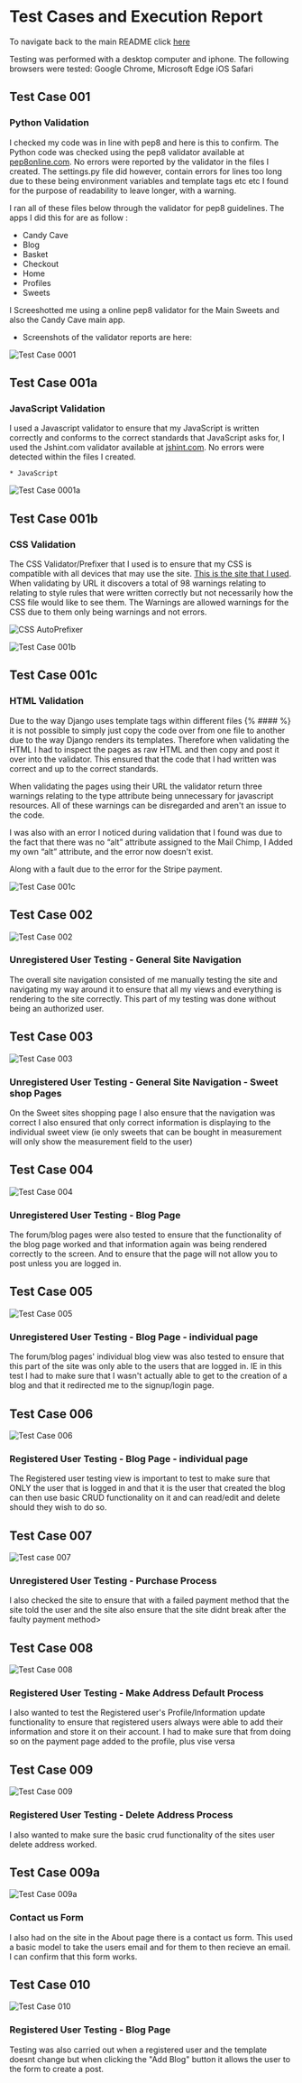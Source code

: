 # Test Cases and Execution Report

To navigate back to the main README click [here](README.md)


Testing was performed with a desktop computer and iphone.
The following browsers were tested:
Google Chrome,
Microsoft Edge
iOS Safari

## Test Case 001

### Python Validation
I checked my code was in line with pep8 and here is this to confirm. The Python code was checked using the pep8 validator available at [pep8online.com](https://pep8online.com). No errors were reported by the validator in the files I created. The settings.py file did however, contain errors for lines too long due to these being environment variables and template tags etc etc I found for the purpose of readability to leave longer, with a warning.

I ran all of these files below through the validator for pep8 guidelines.
The apps I did this for are as follow :
* Candy Cave
* Blog
* Basket
* Checkout
* Home
* Profiles
* Sweets

I Screeshotted me using a online pep8 validator for the Main Sweets and also the Candy Cave main app.

* Screenshots of the validator reports are here:
   
![Test Case 0001](/static/docs/testing_screenshots/tc001.png)

## Test Case 001a

### JavaScript Validation
I used a Javascript validator to ensure that my JavaScript is written correctly and conforms to the correct standards that JavaScript asks for, I used the Jshint.com validator available at [jshint.com](https://jshint.com/). No errors were detected within the files I created. 

    * JavaScript

![Test Case 0001a](/static/docs/testing_screenshots/tc001a.png)

## Test Case 001b

### CSS Validation

The CSS Validator/Prefixer that I used is to ensure that my CSS is compatible with all devices that may use the site. [This is the site that I used](https://autoprefixer.github.io/). When validating by URL it discovers a total of 98 warnings relating to relating to style rules that were written correctly but not necessarily how the CSS file would like to see them. The Warnings are allowed warnings for the CSS due to them only being warnings and not errors.

![CSS AutoPrefixer](/static/docs/testing/css_prefixer.png)

![Test Case 001b](/static/docs/testing_screenshots/tc00b.png)

## Test Case 001c

### HTML Validation
Due to the way Django uses template tags within different files {% #### %} it is not possible to simply just copy the code over from one file to another due to the way Django renders its templates. Therefore when validating the HTML I had to inspect the pages as raw HTML and then copy and post it over into the validator. This ensured that the code that I had written was correct and up to the correct standards.

When validating the pages using their URL the validator return three warnings relating to the type attribute being unnecessary for javascript resources. All of these warnings can be disregarded and aren't an issue to the code.

I was also with an error I noticed during validation that I found was due to the fact that there was no “alt” attribute assigned to the Mail Chimp, I Added my own “alt” attribute, and the error now doesn't exist.

Along with a fault due to the error for the Stripe payment.

![Test Case 001c](/static/docs/testing_screenshots/tc001c.png)

## Test Case 002

![Test Case 002](/static/docs/testing_screenshots/tc002.png)

### Unregistered User Testing - General Site Navigation
The overall site navigation consisted of me manually testing the site and navigating my way around it to ensure that all my views and everything is rendering to the site correctly. This part of my testing was done without being an authorized user.


## Test Case 003

![Test Case 003](/static/docs/testing_screenshots/tc003.png)

### Unregistered User Testing - General Site Navigation - Sweet shop Pages
On the Sweet sites shopping page I also ensure that the navigation was correct I also ensured that only correct information is displaying to the individual sweet view (ie only sweets that can be bought in measurement will only show the measurement field to the user)


## Test Case 004

![Test Case 004](/static/docs/testing_screenshots/tc004.png)

### Unregistered User Testing - Blog Page
The forum/blog pages were also tested to ensure that the functionality of the blog page worked and that information again was being rendered correctly to the screen. And to ensure that the page will not allow you to post unless you are logged in.


## Test Case 005

![Test Case 005](/static/docs/testing_screenshots/tc005.png)

### Unregistered User Testing - Blog Page - individual page
The forum/blog pages' individual blog view was also tested to ensure that this part of the site was only able to the users that are logged in. IE in this test I had to make sure that I wasn't actually able to get to the creation of a blog and that it redirected me to the signup/login page.


## Test Case 006

![Test Case 006](/static/docs/testing_screenshots/tc006.png)

### Registered User Testing - Blog Page - individual page
The Registered user testing view is important to test to make sure that ONLY the user that is logged in and that it is the user that created the blog can then use basic CRUD functionality on it and can read/edit and delete should they wish to do so.

## Test Case 007

![Test case 007](/static/docs/testing_screenshots/tc007.png)

### Unregistered User Testing - Purchase Process
I also checked the site to ensure that with a failed payment method that the site told the user and the site also ensure that the site didnt break after the faulty payment method>

## Test Case 008

![Test Case 008](/static/docs/testing_screenshots/tc008.png)

### Registered User Testing - Make Address Default Process
I also wanted to test the Registered user's Profile/Information update functionality to ensure that registered users always were able to add their information and store it on their account. I had to make sure that from doing so on the payment page added to the profile, plus vise versa

## Test Case 009

![Test Case 009](/static/docs/testing_screenshots/tc009.png)

### Registered User Testing - Delete Address Process
I also wanted to make sure the basic crud functionality of the sites user delete address worked.


## Test Case 009a

![Test Case 009a](/static/docs/testing_screenshots/tc009a.png)

### Contact us Form
I also had on the site in the About page there is a contact us form. This used a basic model to take the users email and for them to then recieve an email. I can confirm that this form works.


## Test Case 010

![Test Case 010](/static/docs/testing_screenshots/tc010.png)

### Registered User Testing - Blog Page
Testing was also carried out when a registered user and the template doesnt change but when clicking the "Add Blog" button it allows the user to the form to create a post.
